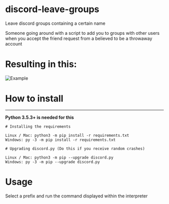 # discord-leave-groups
 Leave discord groups containing a certain name


Someone going around with a script to add you to groups with other users when you accept the friend request from a believed to be a throwaway account


# Resulting in this:
![Example](https://i.imgur.com/dLmPIj2.png)

# How to install
----------

**Python 3.5.3+ is needed for this**

    # Installing the requirements
    
    Linux / Mac: python3 -m pip install -r requirements.txt
    Windows: py -3 -m pip install -r requirements.txt
     
    # Upgrading discord.py (Do this if you receive random crashes)

    Linux / Mac: python3 -m pip --upgrade discord.py
    Windows: py -3 -m pip --upgrade discord.py
  

# Usage

Select a prefix and run the command displayed within the interpreter
